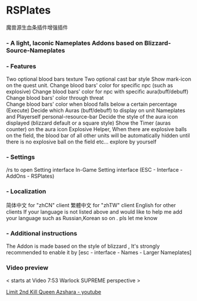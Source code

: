 # RSPlates

魔兽源生血条插件增强插件

### - A light, laconic Nameplates Addons based on Blizzard-Source-Nameplates

 

### - Features

Two optional blood bars texture
Two optional cast bar style
Show mark-icon on the quest unit.
Change blood bars' color for specific npc (such as  explosive)
Change blood bars' color for npc with  specific aura(buff/debuff) 
Change blood bars' color through threat   
Change blood bars' color when blood falls below a certain percentage (Execute)
Decide which Auras (buff/debuff) to display on unit Nameplates and Playerself personal-resource-bar 
Decide the style of the aura icon displayed (blizzard default or a square style)
Show the Timer (auras counter) on the aura icon
Explosive Helper, When there are explosive balls on the field, the blood bar of all other units will be automatically hidden until there is no explosive ball on the field
etc... explore by yourself
 

### - Settings

/rs to open Setting interface
In-Game Setting interface (ESC - Interface - AddOns - RSPlates)
 

### - Localization

简体中文 for "zhCN" client
繁體中文 for "zhTW" client
English for other clients
If your language is not listed above and would like to help me add your language such as Russian,Korean so on .  pls let me know
 

### - Additional instructions

The Addon is made based on the style of blizzard <Larger Nameplates>, It's strongly recommended to enable it by [esc - interface - Names - Larger Nameplates]
 
### Video preview

< starts at Video 7:53 Warlock SUPREME perspective >

[Limit 2nd Kill Queen Azshara - youtube](https://www.youtube.com/watch?v=AdX0FfnaIO8)
